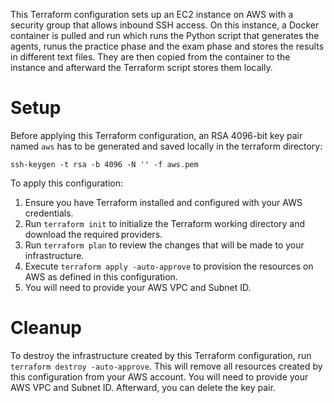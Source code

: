 This Terraform configuration sets up an EC2 instance on AWS with a security group that allows inbound SSH access. On this
instance, a Docker container is pulled and run which runs the Python script that generates the agents, runus the practice 
phase and the exam phase and stores the results in different text files. They are then copied from the container to the instance
and afterward the Terraform script stores them locally. 

# Setup
Before applying this Terraform configuration, an RSA 4096-bit key pair named `aws` has to be generated and saved locally 
in the terraform directory:

```shell
ssh-keygen -t rsa -b 4096 -N '' -f aws.pem
```

To apply this configuration:

1. Ensure you have Terraform installed and configured with your AWS credentials.
2. Run `terraform init` to initialize the Terraform working directory and download the required providers.
3. Run `terraform plan` to review the changes that will be made to your infrastructure.
4. Execute `terraform apply -auto-approve` to provision the resources on AWS as defined in this configuration.
5. You will need to provide your AWS VPC and Subnet ID.


# Cleanup
To destroy the infrastructure created by this Terraform configuration, run `terraform destroy -auto-approve`. This will 
remove all resources created by this configuration from your AWS account. You will need to provide your AWS VPC and 
Subnet ID. Afterward, you can delete the key pair.


